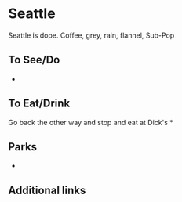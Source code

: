 # Seattle

Seattle is dope. Coffee, grey, rain, flannel, Sub-Pop

## To See/Do

* 

## To Eat/Drink

Go back the other way and stop and eat at Dick's
* 

## Parks 

* 

## Additional links
